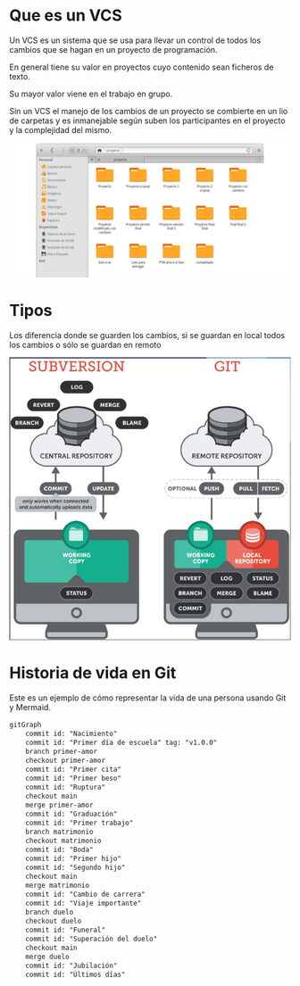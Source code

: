 # Que es un VCS

Un VCS es un sistema que se usa para llevar un control de todos los cambios que se hagan en un proyecto de programación.

En general tiene su valor en proyectos cuyo contenido sean ficheros de texto.

Su mayor valor viene en el trabajo en grupo.

Sin un VCS el manejo de los cambios de un proyecto se combierte en un lio de carpetas y es inmanejable según suben los participantes en el proyecto y la complejidad del mismo.

![Folder mess](/assets/sin-vcs-2.png)


# Tipos

Los diferencia donde se guarden los cambios, si se guardan en local todos los cambios o sólo se guardan en remoto

![Arquitectura](/assets/arquitectura%20VCS.PNG)



# Historia de vida en Git

Este es un ejemplo de cómo representar la vida de una persona usando Git y Mermaid.

```mermaid
gitGraph
    commit id: "Nacimiento"
    commit id: "Primer día de escuela" tag: "v1.0.0"
    branch primer-amor
    checkout primer-amor
    commit id: "Primer cita"
    commit id: "Primer beso"
    commit id: "Ruptura"
    checkout main
    merge primer-amor
    commit id: "Graduación"
    commit id: "Primer trabajo"
    branch matrimonio
    checkout matrimonio
    commit id: "Boda"
    commit id: "Primer hijo"
    commit id: "Segundo hijo"
    checkout main
    merge matrimonio
    commit id: "Cambio de carrera"
    commit id: "Viaje importante"
    branch duelo
    checkout duelo
    commit id: "Funeral"
    commit id: "Superación del duelo"
    checkout main
    merge duelo
    commit id: "Jubilación"
    commit id: "Últimos días"
```